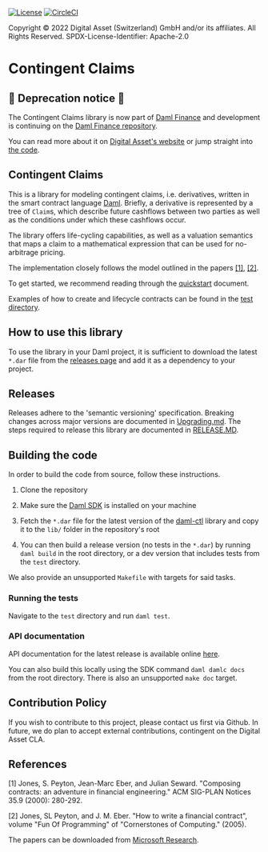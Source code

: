 [![License](https://img.shields.io/badge/License-Apache%202.0-blue.svg)](https://github.com/digital-asset/daml/blob/main/LICENSE)
[![CircleCI](https://circleci.com/gh/digital-asset/contingent-claims.svg?style=shield)](https://circleci.com/gh/digital-asset/contingent-claims)

Copyright © 2022 Digital Asset (Switzerland) GmbH and/or its affiliates. All Rights Reserved. SPDX-License-Identifier: Apache-2.0

# Contingent Claims

## :mega: Deprecation notice :mega:

The Contingent Claims library is now part of [Daml Finance](https://www.digitalasset.com/daml-finance) and development is continuing on the [Daml Finance repository](https://github.com/digital-asset/daml-finance).

You can read more about it on [Digital Asset's website](https://www.digitalasset.com/daml-finance) or jump straight into [the code](https://github.com/digital-asset/daml-finance).

## Contingent Claims

This is a library for modeling contingent claims, i.e. derivatives, written in the smart contract language [Daml](https://www.digitalasset.com/developers). Briefly, a derivative is represented by a tree of `Claim`s, which describe future cashflows between two parties as well as the conditions under which these cashflows occur.

The library offers life-cycling capabilities, as well as a valuation semantics that maps a claim to a mathematical expression that can be used for no-arbitrage pricing.

The implementation closely follows the model outlined in the papers [[1]](#1), [[2]](#2).

To get started, we recommend reading through the [quickstart](./docs/QUICKSTART.md) document.

Examples of how to create and lifecycle contracts can be found in the [test directory](./test/daml/Test/FinancialContract.daml).

## How to use this library

To use the library in your Daml project, it is sufficient to download the latest `*.dar` file from the [releases page](https://github.com/digital-asset/contingent-claims/releases/) and add it as a dependency to your project.

## Releases

Releases adhere to the 'semantic versioning' specification. Breaking changes across major versions are documented in [Upgrading.md](./docs/UPGRADING.md). The steps required to release this library are documented in [RELEASE.MD](./docs/RELEASE.MD).

## Building the code

In order to build the code from source, follow these instructions.

1. Clone the repository

2. Make sure the [Daml SDK](https://docs.daml.com/getting-started/installation.html) is installed on your machine

3. Fetch the `*.dar` file for the latest version of the [daml-ctl](https://github.com/digital-asset/daml-ctl/releases) library and copy it to the `lib/` folder in the repository's root

4. You can then build a release version (no tests in the `*.dar`) by running `daml build` in the root directory, or a dev version that includes tests from the `test` directory.

We also provide an unsupported `Makefile` with targets for said tasks.

### Running the tests

Navigate to the `test` directory and run `daml test`.

### API documentation

API documentation for the latest release is available online [here](https://digital-asset.github.io/contingent-claims/).

You can also build this locally using the SDK command `daml damlc docs` from the root directory. There is also an unsupported `make doc` target.

## Contribution Policy

If you wish to contribute to this project, please contact us first via Github. In future, we do plan to accept external contributions, contingent on the Digital Asset CLA.

## References

<a id="1">[1]</a>
Jones, S. Peyton, Jean-Marc Eber, and Julian Seward.
"Composing contracts: an adventure in financial engineering."
ACM SIG-PLAN Notices 35.9 (2000): 280-292.

<a id="2">[2]</a>
Jones, SL Peyton, and J. M. Eber.
"How to write a financial contract",
volume "Fun Of Programming" of "Cornerstones of Computing." (2005).

The papers can be downloaded from [Microsoft Research](https://www.microsoft.com/en-us/research/publication/composing-contracts-an-adventure-in-financial-engineering/).
